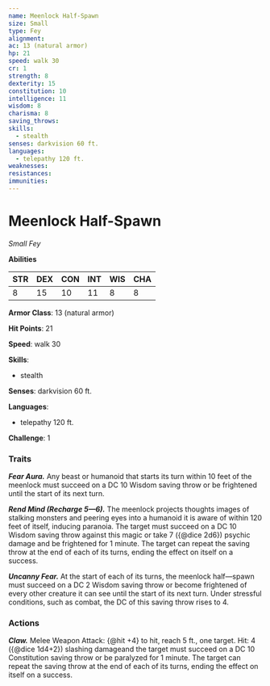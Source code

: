 ```yaml
---
name: Meenlock Half-Spawn
size: Small
type: Fey
alignment: 
ac: 13 (natural armor)
hp: 21
speed: walk 30
cr: 1
strength: 8
dexterity: 15
constitution: 10
intelligence: 11
wisdom: 8
charisma: 8
saving_throws:
skills:
  - stealth
senses: darkvision 60 ft.
languages:
  - telepathy 120 ft.
weaknesses:
resistances:
immunities:
---
```


# Meenlock Half-Spawn

*Small Fey*

**Abilities**

| STR | DEX | CON | INT | WIS | CHA |
| --- | --- | --- | --- | --- | --- |
| 8 | 15 | 10 | 11 | 8 | 8 |

**Armor Class**: 13 (natural armor)

**Hit Points**: 21

**Speed**: walk 30

**Skills**:
  - stealth

**Senses**: darkvision 60 ft.

**Languages**:
  - telepathy 120 ft.

**Challenge**: 1

### Traits
***Fear Aura.*** Any beast or humanoid that starts its turn within 10 feet of the meenlock must succeed on a DC 10 Wisdom saving throw or be frightened until the start of its next turn.

***Rend Mind (Recharge 5—6).*** The meenlock projects thoughts images of stalking monsters and peering eyes into a humanoid it is aware of within 120 feet of itself, inducing paranoia. The target must succeed on a DC 10 Wisdom saving throw against this magic or take 7 ({@dice 2d6}) psychic damage and be frightened for 1 minute. The target can repeat the saving throw at the end of each of its turns, ending the effect on itself on a success.

***Uncanny Fear.*** At the start of each of its turns, the meenlock half—spawn must succeed on a DC 2 Wisdom saving throw or become frightened of every other creature it can see until the start of its next turn. Under stressful conditions, such as combat, the DC of this saving throw rises to 4.

### Actions
***Claw.*** Melee Weapon Attack: {@hit +4} to hit, reach 5 ft., one target. Hit: 4 ({@dice 1d4+2}) slashing damageand the target must succeed on a DC 10 Constitution saving throw or be paralyzed for 1 minute. The target can repeat the saving throw at the end of each of its turns, ending the effect on itself on a success.

